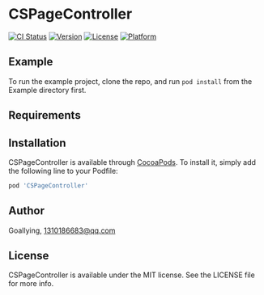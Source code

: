 # CSPageController

[![CI Status](https://img.shields.io/travis/1310186683@qq.com/CSPageController.svg?style=flat)](https://travis-ci.org/1310186683@qq.com/CSPageController)
[![Version](https://img.shields.io/cocoapods/v/CSPageController.svg?style=flat)](https://cocoapods.org/pods/CSPageController)
[![License](https://img.shields.io/cocoapods/l/CSPageController.svg?style=flat)](https://cocoapods.org/pods/CSPageController)
[![Platform](https://img.shields.io/cocoapods/p/CSPageController.svg?style=flat)](https://cocoapods.org/pods/CSPageController)

## Example

To run the example project, clone the repo, and run `pod install` from the Example directory first.

## Requirements

## Installation

CSPageController is available through [CocoaPods](https://cocoapods.org). To install
it, simply add the following line to your Podfile:

```ruby
pod 'CSPageController'
```

## Author

Goallying, 1310186683@qq.com

## License

CSPageController is available under the MIT license. See the LICENSE file for more info.
